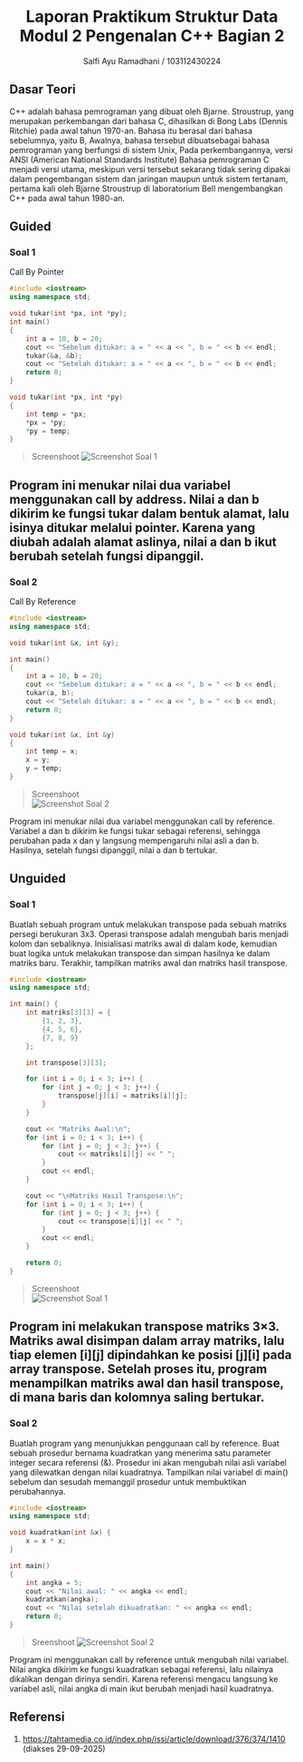 # <h1 align="center">Laporan Praktikum Struktur Data<br> Modul 2 Pengenalan C++ Bagian 2 </h1>
<p align="center">Salfi Ayu Ramadhani / 103112430224</p>

## Dasar Teori

C++ adalah bahasa pemrograman yang dibuat oleh Bjarne. Stroustrup, yang merupakan perkembangan dari bahasa C, dihasilkan di Bong Labs (Dennis Ritchie) pada awal tahun 1970-an. Bahasa itu berasal dari bahasa sebelumnya, yaitu B, Awalnya, bahasa tersebut dibuatsebagai bahasa pemrograman yang berfungsi di sistem Unix, Pada perkembangannya, versi ANSI (American National Standards Institute) Bahasa pemrograman C menjadi versi utama, meskipun versi tersebut sekarang tidak sering dipakai dalam pengembangan sistem dan jaringan maupun untuk sistem tertanam, pertama kali oleh Bjarne Stroustrup di laboratorium Bell mengembangkan C++ pada awal tahun 1980-an.

## Guided

### Soal 1

Call By Pointer

```cpp
#include <iostream>
using namespace std;

void tukar(int *px, int *py);   
int main()
{
    int a = 10, b = 20;
    cout << "Sebelum ditukar: a = " << a << ", b = " << b << endl;
    tukar(&a, &b);
    cout << "Setelah ditukar: a = " << a << ", b = " << b << endl;
    return 0;
}

void tukar(int *px, int *py)
{
    int temp = *px;
    *px = *py;
    *py = temp;
}

```

> Screenshoot 
> ![Screenshot Soal 1](https://github.com/salfiayu/Modul-2/blob/main/Modul%202/screenshoot/guided1%20.png)

Program ini menukar nilai dua variabel menggunakan call by address. Nilai a dan b dikirim ke fungsi tukar dalam bentuk alamat, lalu isinya ditukar melalui pointer. Karena yang diubah adalah alamat aslinya, nilai a dan b ikut berubah setelah fungsi dipanggil.
---

### Soal 2

Call By Reference

```cpp
#include <iostream>
using namespace std;

void tukar(int &x, int &y);   

int main()
{
    int a = 10, b = 20;
    cout << "Sebelum ditukar: a = " << a << ", b = " << b << endl;
    tukar(a, b);
    cout << "Setelah ditukar: a = " << a << ", b = " << b << endl;
    return 0;
}

void tukar(int &x, int &y)
{
    int temp = x;
    x = y;
    y = temp;
}

```

> Screenshoot  
> ![Screenshot Soal 2](https://github.com/salfiayu/Modul-2/blob/main/Modul%202/screenshoot/Guided2.png)

Program ini menukar nilai dua variabel menggunakan call by reference. Variabel a dan b dikirim ke fungsi tukar sebagai referensi, sehingga perubahan pada x dan y langsung mempengaruhi nilai asli a dan b. Hasilnya, setelah fungsi dipanggil, nilai a dan b tertukar.

## Unguided

### Soal 1

Buatlah sebuah program untuk melakukan transpose pada sebuah matriks persegi berukuran 3x3. Operasi transpose adalah mengubah baris menjadi kolom dan sebaliknya. Inisialisasi matriks awal di dalam kode, kemudian buat logika untuk melakukan transpose dan simpan hasilnya ke dalam matriks baru. Terakhir, tampilkan matriks awal dan matriks hasil transpose.

```cpp
#include <iostream>
using namespace std;

int main() {
    int matriks[3][3] = {
        {1, 2, 3},
        {4, 5, 6},
        {7, 8, 9}
    };

    int transpose[3][3]; 

    for (int i = 0; i < 3; i++) {
        for (int j = 0; j < 3; j++) {
            transpose[j][i] = matriks[i][j];
        }
    }

    cout << "Matriks Awal:\n";
    for (int i = 0; i < 3; i++) {
        for (int j = 0; j < 3; j++) {
            cout << matriks[i][j] << " ";
        }
        cout << endl;
    }

    cout << "\nMatriks Hasil Transpose:\n";
    for (int i = 0; i < 3; i++) {
        for (int j = 0; j < 3; j++) {
            cout << transpose[i][j] << " ";
        }
        cout << endl;
    }

    return 0;
}

```

> Screenshoot  
> ![Screenshot Soal 1](https://github.com/salfiayu/Modul-2/blob/main/Modul%202/screenshoot/Unguided1.png)

Program ini melakukan transpose matriks 3×3. Matriks awal disimpan dalam array matriks, lalu tiap elemen [i][j] dipindahkan ke posisi [j][i] pada array transpose. Setelah proses itu, program menampilkan matriks awal dan hasil transpose, di mana baris dan kolomnya saling bertukar.
---

### Soal 2

Buatlah program yang menunjukkan penggunaan call by reference. Buat sebuah prosedur bernama kuadratkan yang menerima satu parameter integer secara referensi (&). Prosedur ini akan mengubah nilai asli variabel yang dilewatkan dengan nilai kuadratnya. Tampilkan nilai variabel di main() sebelum dan sesudah memanggil prosedur untuk membuktikan perubahannya. 

```cpp
#include <iostream>
using namespace std;

void kuadratkan(int &x) {   
    x = x * x;
}

int main()
{
    int angka = 5;
    cout << "Nilai awal: " << angka << endl;
    kuadratkan(angka);
    cout << "Nilai setelah dikuadratkan: " << angka << endl;
    return 0;
}

```

> Sreenshoot 
> ![Screenshot Soal 2](https://github.com/salfiayu/Modul-2/blob/main/Modul%202/screenshoot/Unguided2.png)

Program ini menggunakan call by reference untuk mengubah nilai variabel. Nilai angka dikirim ke fungsi kuadratkan sebagai referensi, lalu nilainya dikalikan dengan dirinya sendiri. Karena referensi mengacu langsung ke variabel asli, nilai angka di main ikut berubah menjadi hasil kuadratnya.

## Referensi

1. https://tahtamedia.co.id/index.php/issj/article/download/376/374/1410 (diakses 29-09-2025)
